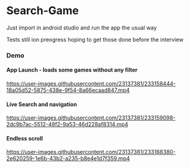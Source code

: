 # Search-Game

Just import in android studio and run the app the usual way

Tests still ion preogress hoping to get those done before the interview

### Demo

#### App Launch - loads some games without any filter
https://user-images.githubusercontent.com/23137381/233158444-18a05d52-5875-438e-9f54-8a66ecaad847.mp4

#### Live Search and navigation
https://user-images.githubusercontent.com/23137381/233159098-2dc9b7ac-5512-48f2-9a53-46d228af8314.mp4

#### Endless scroll
https://user-images.githubusercontent.com/23137381/233168380-2e620259-1e6b-43b2-a235-b8e4e1d7f359.mp4
